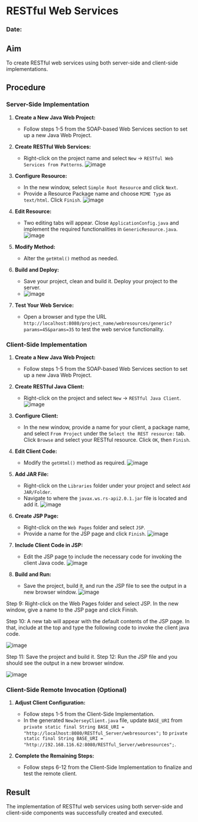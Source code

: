 # RESTful Web Services

### Date:
## Aim

To create RESTful web services using both server-side and client-side implementations.

## Procedure

### Server-Side Implementation

1. **Create a New Java Web Project:**
   - Follow steps 1-5 from the SOAP-based Web Services section to set up a new Java Web Project.

2. **Create RESTful Web Services:**
   - Right-click on the project name and select `New` -> `RESTful Web Services from Patterns`.
     ![image](https://github.com/user-attachments/assets/4c246ecc-e1d7-45d1-970a-854dcdc28736)


3. **Configure Resource:**
   - In the new window, select `Simple Root Resource` and click `Next`.
   - Provide a Resource Package name and choose `MIME Type` as `text/html`. Click `Finish`.
     ![image](https://github.com/user-attachments/assets/55fd4817-d869-4b4e-94ac-457c4a9bd390)


4. **Edit Resource:**
   - Two editing tabs will appear. Close `ApplicationConfig.java` and implement the required functionalities in `GenericResource.java`.
     ![image](https://github.com/user-attachments/assets/cef254e9-45db-4660-b1ea-01d3328e7ee1)


5. **Modify Method:**
   - Alter the `getHtml()` method as needed.

6. **Build and Deploy:**
   - Save your project, clean and build it. Deploy your project to the server.
   - ![image](https://github.com/user-attachments/assets/8722da37-9b0d-49b1-b5f5-d72f092a203b)


7. **Test Your Web Service:**
   - Open a browser and type the URL `http://localhost:8080/project_name/webresources/generic?params=45&params=35` to test the web service functionality.

### Client-Side Implementation

1. **Create a New Java Web Project:**
   - Follow steps 1-5 from the SOAP-based Web Services section to set up a new Java Web Project.

2. **Create RESTful Java Client:**
   - Right-click on the project and select `New` -> `RESTful Java Client`.
     ![image](https://github.com/user-attachments/assets/4d0066f0-975c-45e2-b66b-6b9f422905e2)


3. **Configure Client:**
   - In the new window, provide a name for your client, a package name, and select `From Project` under the `Select the REST resource:` tab. Click `Browse` and select your RESTful resource. Click `OK`, then `Finish`.

4. **Edit Client Code:**
   - Modify the `getHtml()` method as required.
     ![image](https://github.com/user-attachments/assets/5d537bd1-4b0c-40cc-b6bb-20b9058c8ba2)


5. **Add JAR File:**
   - Right-click on the `Libraries` folder under your project and select `Add JAR/Folder`.
   - Navigate to where the `javax.ws.rs-api2.0.1.jar` file is located and add it.
     ![image](https://github.com/user-attachments/assets/09f658dc-8046-4df6-9f29-b5d8c5bff358)


6. **Create JSP Page:**
   - Right-click on the `Web Pages` folder and select `JSP`.
   - Provide a name for the JSP page and click `Finish`.
     ![image](https://github.com/user-attachments/assets/bd3e1ef3-00fb-457c-ae8a-54a8034eb1d1)


7. **Include Client Code in JSP:**
   - Edit the JSP page to include the necessary code for invoking the client Java code.
     ![image](https://github.com/user-attachments/assets/f7b5695f-c4f3-47b6-82fb-5df7a8b4ab52)


8. **Build and Run:**
   - Save the project, build it, and run the JSP file to see the output in a new browser window.
     ![image](https://github.com/user-attachments/assets/9506ba81-47b7-49e3-88b6-b3d5a46f9eff)

Step 9: Right-click on the Web Pages folder and select JSP. In the new window, give a 
name to the JSP page and click Finish. 

Step 10: A new tab will appear with the default contents of the JSP page. In that, include 
at the top and type the following code to invoke the client java code. 

![image](https://github.com/user-attachments/assets/5a734882-7282-4eea-b702-04ebf36b476c)

Step 11: Save the project and build it. 
Step 12: Run the JSP file and you should see the output in a new browser window.

![image](https://github.com/user-attachments/assets/6669e150-ebd7-4826-bca8-8f8decff85a1)



### Client-Side Remote Invocation (Optional)

1. **Adjust Client Configuration:**
   - Follow steps 1-5 from the Client-Side Implementation.
   - In the generated `NewJerseyClient.java` file, update `BASE_URI` from `private static final String BASE_URI = "http://localhost:8080/RESTful_Server/webresources";` to `private static final String BASE_URI = "http://192.168.116.62:8080/RESTful_Server/webresources";`.

2. **Complete the Remaining Steps:**
   - Follow steps 6-12 from the Client-Side Implementation to finalize and test the remote client.

## Result

The implementation of RESTful web services using both server-side and client-side components was successfully created and executed.

